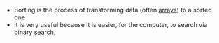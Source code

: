 - Sorting is the process of transforming data (often [arrays](lecture-2-arrays.md)) to a sorted one
- it is very useful because it is easier, for the computer, to search via [binary search](binary-search.md), 